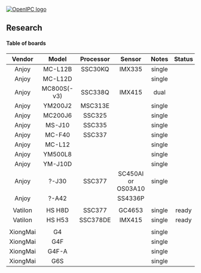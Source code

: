 [![OpenIPC logo][logo]][site_basic]

## Research


#### Table of boards

| Vendor      | Model      | Processor  | Sensor     | Notes      | Status     | Found      |
|:----------: |:----------:|:----------:|:----------:|:----------:|:----------:|:----------:|
| Anjoy       | MC-L12B    | SSC30KQ    | IMX335     | single     |            |            |
| Anjoy       | MC-L12D    |            |            | single     |            |            |
| Anjoy       | MC800S(-v3)| SSC338Q    | IMX415     | dual       |            |            |
| Anjoy       | YM200J2    | MSC313E    |            | single     |            |            |
| Anjoy       | MC200J6    | SSC325     |            | single     |            |            |
| Anjoy       | MS-J10     | SSC335     |            | single     |            |            |
| Anjoy       | MC-F40     | SSC337     |            | single     |            |            |
| Anjoy       | MC-L12     |            |            | single     |            |            |
| Anjoy       | YM500L8    |            |            | single     |            |            |
| Anjoy       | YM-J10D    |            |            | single     |            |            |
| Anjoy       | ?-J30      | SSC377     | SC450AI or OS03A10| single | |       | no         |
| Anjoy       | ?-A42      |            | SS4336P    |            |            | no         |
|             |            |            |            |            |            |            |
| Vatilon     | HS H8D     | SSC377     | GC4653     | single     | ready      |            |
| Vatilon     | HS H53     | SSC378DE   | IMX415     | single     | ready      |            |
|             |            |            |            |            |            |            |
| XiongMai    | G4         |            |            | single     |            |            |
| XiongMai    | G4F        |            |            | single     |            |            |
| XiongMai    | G4F-A      |            |            | single     |            |            |
| XiongMai    | G6S        |            |            | single     |            |            |



[logo]: https://openipc.org/assets/openipc-logo-black.svg
[site_basic]: https://openipc.org
[telegram_en]: https://t.me/OpenIPC

